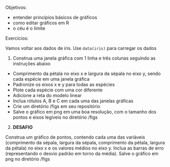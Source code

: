 Objetivos:

- entender princípios básicos de gráficos
- como editar gráficos em R
- o céu é o limite

Exercícios:

Vamos voltar aos dados de iris. Use `data(iris)` para carregar os dados

1. Construa uma janela gráfica com 1 linha e três colunas seguindo as instruções abaixo
- Comprimento da pétala no eixo x e largura da sépala no eixo y, sendo cada espécie em uma janela gráfica
- Padronize os eixos x e y para todas as espécies
- Plote cada espécie com uma cor diferente
- Adicione a reta do modelo linear
- Inclua rótulos A, B e C em cada uma das janelas gráficas
- Crie um diretório /figs em seu repositório
- Salve o gráfico em png em uma boa resolução, com o tamanho dos pontos e eixos legíveis no diretório /figs

2. **DESAFIO**

Construa um gráfico de pontos, contendo cada uma das variáveis (comprimento da sépala, largura da sépala, comprimento da pétala, largura da pétala) no eixo x e os valores médios no eixo y. Inclua as barras de erro (representando o desvio padrão em torno da média). Salve o gráfico em png no diretório /figs




